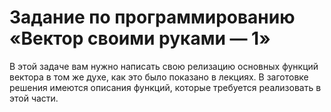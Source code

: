 # Задание по программированию «Вектор своими руками — 1»

В этой задаче вам нужно написать свою релизацию основных функций вектора в том же духе, как это было показано в лекциях. В заготовке решения имеются описания функций, которые требуется реализовать в этой части.
